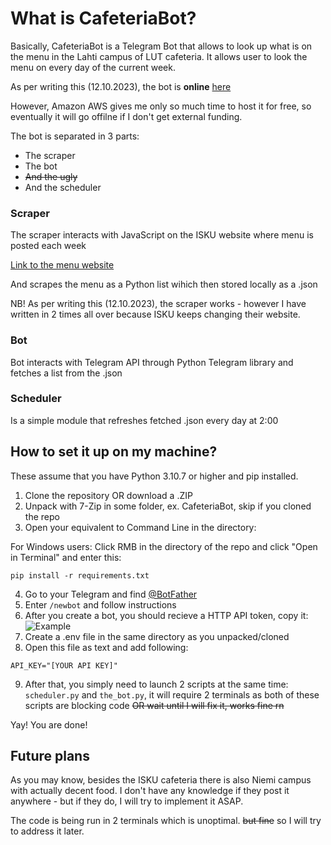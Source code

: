 # What is CafeteriaBot?
Basically, CafeteriaBot is a Telegram Bot that allows to look up what is on the menu in the Lahti campus of LUT cafeteria.
It allows user to look the menu on every day of the current week.

As per writing this (12.10.2023), the bot is **online** [here](https://t.me/lahti_cafeteria_bot)

However, Amazon AWS gives me only so much time to host it for free, so eventually it will go offilne if I don't get external funding.

The bot is separated in 3 parts:

* The scraper
* The bot
* ~~And the ugly~~
* And the scheduler

### Scraper

The scraper interacts with JavaScript on the ISKU website where menu is posted each week 

[Link to the menu website](https://www.compass-group.fi/ravintolat-ja-ruokalistat/foodco/kaupungit/lahti/isku-center/)

And scrapes the menu as a Python list wihich then stored locally as a .json

NB! As per writing this (12.10.2023), the scraper works - however I have written in 2 times all over because ISKU keeps changing their website.

### Bot

Bot interacts with Telegram API through Python Telegram library and fetches a list from the .json

### Scheduler

Is a simple module that refreshes fetched .json every day at 2:00

## How to set it up on my machine?

These assume that you have Python 3.10.7 or higher and pip installed.

1. Clone the repository OR download a .ZIP
2. Unpack with 7-Zip in some folder, ex. CafeteriaBot, skip if you cloned the repo
3. Open your equivalent to Command Line in the directory:

For Windows users: Click RMB in the directory of the repo and click "Open in Terminal"
and enter this:
```
pip install -r requirements.txt
```
4. Go to your Telegram and find [@BotFather](https://t.me/BotFather) 
5. Enter ```/newbot``` and follow instructions
6. After you create a bot, you should recieve a HTTP API token, copy it: 
![Example](https://github.com/Login1990/CafeteriaBot/assets/79404334/fde9e0cb-f030-4369-bb22-97f7b3e1a71e)
7. Create a .env file in the same directory as you unpacked/cloned
8. Open this file as text and add following:
```
API_KEY="[YOUR API KEY]"
```
9. After that, you simply need to launch 2 scripts at the same time: ```scheduler.py``` and ```the_bot.py```, it will require 2 terminals as both of these scripts are blocking code
~~OR wait until I will fix it, works fine rn~~

Yay! You are done!

## Future plans

As you may know, besides the ISKU cafeteria there is also Niemi campus with actually decent food. I don't have any knowledge if they post it anywhere - but if they do, I will try to implement it ASAP.

The code is being run in 2 terminals which is unoptimal. ~~but fine~~ so I will try to address it later.
